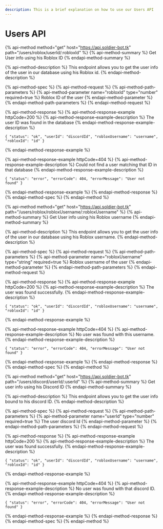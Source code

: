 ```yaml
---
description: This is a brief explanation on how to use our Users API
---
```


# Users API

{% api-method method="get" host="https://api.soldier-bot.tk" path="/users/roblox/userId/:robloxId" %}
{% api-method-summary %}
Get User info using his Roblox ID
{% endapi-method-summary %}

{% api-method-description %}
This endpoint allows you to get the user info of the user in our database using his Roblox id.
{% endapi-method-description %}

{% api-method-spec %}
{% api-method-request %}
{% api-method-path-parameters %}
{% api-method-parameter name="robloxId" type="number" required=true %}
Roblox ID of the user
{% endapi-method-parameter %}
{% endapi-method-path-parameters %}
{% endapi-method-request %}

{% api-method-response %}
{% api-method-response-example httpCode=200 %}
{% api-method-response-example-description %}
The user ID was found in the database
{% endapi-method-response-example-description %}

```
{ "status": "ok", "userId": "discordId", "robloxUsername": "username", "robloxId": "id" }
```
{% endapi-method-response-example %}

{% api-method-response-example httpCode=404 %}
{% api-method-response-example-description %}
Could not find a user matching that ID in that database
{% endapi-method-response-example-description %}

```
{ "status": "error", "errorCode": 404, "errorMessage": "User not found" }
```
{% endapi-method-response-example %}
{% endapi-method-response %}
{% endapi-method-spec %}
{% endapi-method %}

{% api-method method="get" host="https://api.soldier-bot.tk" path="/users/roblox/robloxUsername/:robloxUsername" %}
{% api-method-summary %}
Get User info using his Roblox username
{% endapi-method-summary %}

{% api-method-description %}
This endpoint allows you to get the user info of the user in our database using his Roblox username.
{% endapi-method-description %}

{% api-method-spec %}
{% api-method-request %}
{% api-method-path-parameters %}
{% api-method-parameter name="robloxUsername" type="string" required=true %}
Roblox username of the user
{% endapi-method-parameter %}
{% endapi-method-path-parameters %}
{% endapi-method-request %}

{% api-method-response %}
{% api-method-response-example httpCode=200 %}
{% api-method-response-example-description %}
The user was found successfully.
{% endapi-method-response-example-description %}

```
{ "status": "ok", "userId": "discordId", "robloxUsername": "username", "robloxId": "id" }
```
{% endapi-method-response-example %}

{% api-method-response-example httpCode=404 %}
{% api-method-response-example-description %}
No user was found with this username.
{% endapi-method-response-example-description %}

```
{ "status": "error", "errorCode": 404, "errorMessage": "User not found" }
```
{% endapi-method-response-example %}
{% endapi-method-response %}
{% endapi-method-spec %}
{% endapi-method %}

{% api-method method="get" host="https://api.soldier-bot.tk" path="/users/discord/userId/:userId" %}
{% api-method-summary %}
Get user info using his Discord ID
{% endapi-method-summary %}

{% api-method-description %}
This endpoint allows you to get the user info bound to his discord ID.
{% endapi-method-description %}

{% api-method-spec %}
{% api-method-request %}
{% api-method-path-parameters %}
{% api-method-parameter name="userId" type="number" required=true %}
The user discord Id
{% endapi-method-parameter %}
{% endapi-method-path-parameters %}
{% endapi-method-request %}

{% api-method-response %}
{% api-method-response-example httpCode=200 %}
{% api-method-response-example-description %}
The user was found successfully.
{% endapi-method-response-example-description %}

```
{ "status": "ok", "userId": "discordId", "robloxUsername": "username", "robloxId": "id" }
```
{% endapi-method-response-example %}

{% api-method-response-example httpCode=404 %}
{% api-method-response-example-description %}
No user was found with that discord ID.
{% endapi-method-response-example-description %}

```
{ "status": "error", "errorCode": 404, "errorMessage": "User not found" }
```
{% endapi-method-response-example %}
{% endapi-method-response %}
{% endapi-method-spec %}
{% endapi-method %}

